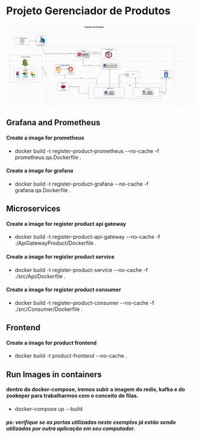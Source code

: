 # Projeto Gerenciador de Produtos

![alt text](https://github.com/dgmodesto/mangager_products/blob/main/Arquitetura.JPG?raw=true)
  
## Grafana and Prometheus

#### Create a image for prometheus
  - docker build -t register-product-prometheus --no-cache -f prometheus.qa.Dockerfile .

#### Create a image for grafana
  - docker build -t register-product-grafana --no-cache -f grafana.qa.Dockerfile .


## Microservices

#### Create a image for register product api gateway
  - docker build -t register-product-api-gateway --no-cache -f ./ApiGatewayProduct/Dockerfile .


#### Create a image for register product service
  - docker build -t register-product-service --no-cache -f ./src/Api/Dockerfile .

#### Create a image for register product consumer
  - docker build -t register-product-consumer --no-cache -f ./src/Consumer/Dockerfile .

## Frontend

#### Create a image for product frontend
  - docker build -t product-frontend --no-cache .



## Run Images in containers
  #### dentro do docker-compose, iremos subir a imagem do redis, kafka e do zookeper para trabalharmos com o conceito de filas.
  - docker-compose up --build

##### ps: verifique se as portas utilizadas neste exemplos já estão sendo utilizadas por outra aplicação em seu computador.
